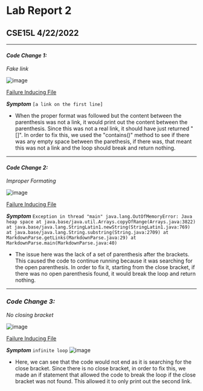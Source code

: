 # Lab Report 2
## CSE15L 4/22/2022

***

#### ***Code Change 1:***

*Fake link*

![image](https://user-images.githubusercontent.com/100736576/165001562-7467c50c-ca84-4f7e-92e7-0a51ce5ca8d4.png)


[Failure Inducing File](https://github.com/nidhidhamnani/markdown-parser/blob/main/test-file8.md)

***Symptom***
`[a link on the first line]`


- When the proper format was followed but the content between the parenthesis was not a link, it would print out the content between the parenthesis. Since this was not a real link, it should have just returned "[]". In order to fix this, we used the "contains()" method to see if there was any empty space between the parethesis, if there was, that meant this was not a link and the loop should break and return nothing. 

***

#### ***Code Change 2:***

*Improper Formating*

![image](https://user-images.githubusercontent.com/100736576/165000879-33a5621e-7d62-4524-a436-bf7d474c1391.png)

[Failure Inducing File](https://github.com/nidhidhamnani/markdown-parser/blob/main/test-file4.md)

***Symptom***
`Exception in thread "main" java.lang.OutOfMemoryError: Java heap space at java.base/java.util.Arrays.copyOfRange(Arrays.java:3822) at java.base/java.lang.StringLatin1.newString(StringLatin1.java:769) at java.base/java.lang.String.substring(String.java:2709) at MarkdownParse.getLinks(MarkdownParse.java:29) at MarkdownParse.main(MarkdownParse.java:40)`
- The issue here was the lack of a set of parenthesis after the brackets. This caused the code to continue running because it was searching for the open parenthesis. In order to fix it, starting from the close bracket, if there was no open parenthesis found, it would break the loop and return nothing.

***

### ***Code Change 3:***
*No closing bracket*

![image](https://user-images.githubusercontent.com/100736576/165003045-e0fead86-6f0b-4682-b2a1-e4f6dcab03e9.png)

[Failure Inducing File](https://github.com/celesteck/markdown-parser/blob/main/test2.md)

***Symptom*** `infinite loop`
![image](https://user-images.githubusercontent.com/100736576/165003144-e3331885-c269-4f90-8e34-45b43657359a.png)
- Here, we can see that the code would not end as it is searching for the close bracket. Since there is no close bracket, in order to fix this, we made an if statement that allowed the code to break the loop if the close bracket was not found. This allowed it to only print out the second link.

